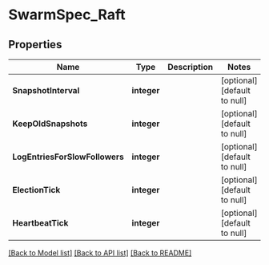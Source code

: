 # SwarmSpec_Raft

## Properties
Name | Type | Description | Notes
------------ | ------------- | ------------- | -------------
**SnapshotInterval** | **integer** |  | [optional] [default to null]
**KeepOldSnapshots** | **integer** |  | [optional] [default to null]
**LogEntriesForSlowFollowers** | **integer** |  | [optional] [default to null]
**ElectionTick** | **integer** |  | [optional] [default to null]
**HeartbeatTick** | **integer** |  | [optional] [default to null]

[[Back to Model list]](../README.md#documentation-for-models) [[Back to API list]](../README.md#documentation-for-api-endpoints) [[Back to README]](../README.md)


